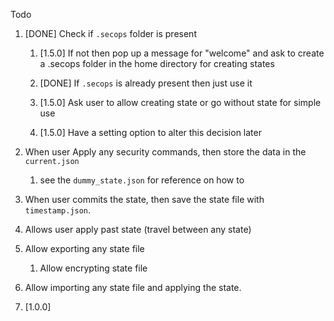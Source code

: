 Todo

1. [DONE] Check if `.secops` folder is present

   1. [1.5.0] If not then pop up a message for "welcome" and ask to create a .secops folder in the home directory for creating states

   2. [DONE] If `.secops` is already present then just use it

   3. [1.5.0] Ask user to allow creating state or go without state for simple use

   4. [1.5.0] Have a setting option to alter this decision later

2. When user Apply any security commands, then store the data in the `current.json`

   1. see the `dummy_state.json` for reference on how to

3. When user commits the state, then save the state file with `timestamp.json`.

4. Allows user apply past state (travel between any state)

5. Allow exporting any state file

   1. Allow encrypting state file

6. Allow importing any state file and applying the state.

7. [1.0.0]
